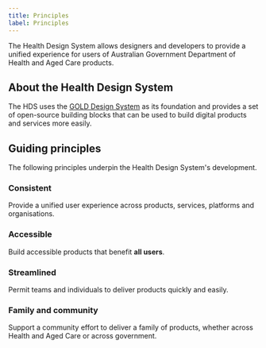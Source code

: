 ```yaml
---
title: Principles
label: Principles
---
```


<div class="au-body">
    <p class="au-introduction">The Health Design System allows designers and developers to provide a unified experience for users of Australian Government Department of Health and Aged Care products.</p>
</div>

## About the Health Design System
The HDS uses the [GOLD Design System](https://gold.designsystemau.org/) as its foundation and provides a set of open-source building blocks that can be used to build digital products and services more easily.

## Guiding principles
The following principles underpin the Health Design System's development.
### Consistent
Provide a unified user experience across products, services, platforms and organisations.
### Accessible
Build accessible products that benefit **all users**.
### Streamlined
Permit teams and individuals to deliver products quickly and easily.
### Family and community
Support a community effort to deliver a family of products, whether across Health and Aged Care or across government.